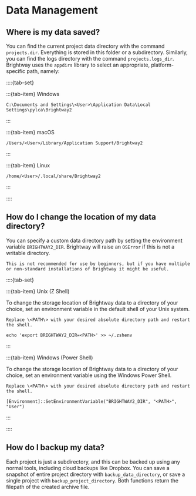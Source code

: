 # Data Management

## Where is my data saved?

You can find the current project data directory with the command `projects.dir`. Everything is stored in this folder or a subdirectory. Similarly, you can find the logs directory with the command `projects.logs_dir`. Brightway uses the `appdirs` library to select an appropriate, platform-specific path, namely:



::::{tab-set}

:::{tab-item} Windows

```
C:\Documents and Settings\<User>\Application Data\Local Settings\pylca\Brightway2
```
:::

:::{tab-item} macOS

```
/Users/<User>/Library/Application Support/Brightway2
```

:::

:::{tab-item} Linux

```
/home/<User>/.local/share/Brightway2
```

:::

::::


## How do I change the location of my data directory?

You can specify a custom data directory path by setting the environment variable `BRIGHTWAY2_DIR`. Brightway will raise an `OSError` if this is not a writable directory.

```{warning}
This is not recommended for use by beginners, but if you have multiple or non-standard installations of Brightway it might be useful.
```

::::{tab-set}

:::{tab-item} Unix (Z Shell)

To change the storage location of Brightway data to a directory of your choice, set an environment variable in the default shell of your Unix system. 

```{note}
Replace \<PATH\> with your desired absolute directory path and restart the shell.
```

```
echo 'export BRIGHTWAY2_DIR=<PATH>' >> ~/.zshenv
```

:::

:::{tab-item} Windows (Power Shell)

To change the storage location of Brightway data to a directory of your choice, set an environment variable using the Windows Power Shell.

```{note}
Replace \<PATH\> with your desired absolute directory path and restart the shell.
```

```
[Environment]::SetEnvironmentVariable("BRIGHTWAY2_DIR", "<PATH>", "User")
```

:::

::::

## How do I backup my data?

Each project is just a subdirectory, and this can be backed up using any normal tools, including cloud backups like Dropbox. You can save a snapshot of entire project directory with `backup_data_directory`, or save a single project with `backup_project_directory`. Both functions return the filepath of the created archive file.
